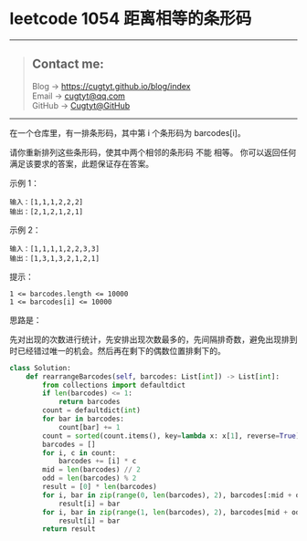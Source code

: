 # leetcode 1054 距离相等的条形码

---
> ## Contact me:
> Blog -> <https://cugtyt.github.io/blog/index>  
> Email -> <cugtyt@qq.com>  
> GitHub -> [Cugtyt@GitHub](https://github.com/Cugtyt)

---

在一个仓库里，有一排条形码，其中第 i 个条形码为 barcodes[i]。

请你重新排列这些条形码，使其中两个相邻的条形码 不能 相等。 你可以返回任何满足该要求的答案，此题保证存在答案。

 
示例 1：
```
输入：[1,1,1,2,2,2]
输出：[2,1,2,1,2,1]
```
示例 2：
```
输入：[1,1,1,1,2,2,3,3]
输出：[1,3,1,3,2,1,2,1]
```

提示：

```
1 <= barcodes.length <= 10000
1 <= barcodes[i] <= 10000
```

思路是：

先对出现的次数进行统计，先安排出现次数最多的，先间隔排奇数，避免出现排到时已经错过唯一的机会。然后再在剩下的偶数位置排剩下的。

``` python
class Solution:
    def rearrangeBarcodes(self, barcodes: List[int]) -> List[int]:
        from collections import defaultdict
        if len(barcodes) <= 1:
            return barcodes
        count = defaultdict(int)
        for bar in barcodes:
            count[bar] += 1
        count = sorted(count.items(), key=lambda x: x[1], reverse=True)
        barcodes = []
        for i, c in count:
            barcodes += [i] * c
        mid = len(barcodes) // 2
        odd = len(barcodes) % 2
        result = [0] * len(barcodes)
        for i, bar in zip(range(0, len(barcodes), 2), barcodes[:mid + odd]):
            result[i] = bar
        for i, bar in zip(range(1, len(barcodes), 2), barcodes[mid + odd:]):
            result[i] = bar
        return result
```